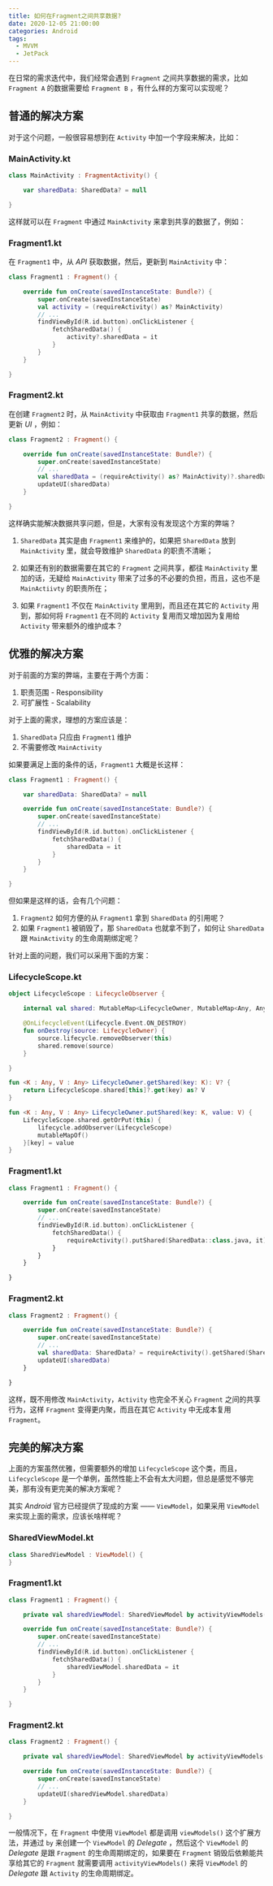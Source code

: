 ```yaml
---
title: 如何在Fragment之间共享数据?
date: 2020-12-05 21:00:00
categories: Android
tags:
  - MVVM
  - JetPack
---
```


在日常的需求迭代中，我们经常会遇到 `Fragment` 之间共享数据的需求，比如 `Fragment A` 的数据需要给 `Fragment B` ，有什么样的方案可以实现呢？

## 普通的解决方案

对于这个问题，一般很容易想到在 `Activity` 中加一个字段来解决，比如：

### MainActivity.kt

```kotlin
class MainActivity : FragmentActivity() {

    var sharedData: SharedData? = null

}
```

这样就可以在 `Fragment` 中通过 `MainActivity` 来拿到共享的数据了，例如：

### Fragment1.kt

在 `Fragment1` 中，从 *API* 获取数据，然后，更新到 `MainActivity` 中：

```kotlin
class Fragment1 : Fragment() {

    override fun onCreate(savedInstanceState: Bundle?) {
        super.onCreate(savedInstanceState)
        val activity = (requireActivity() as? MainActivity)
        // ...
        findViewById(R.id.button).onClickListener {
            fetchSharedData() {
                activity?.sharedData = it
            }
        }
    }

}
```

### Fragment2.kt

在创建 `Fragment2` 时，从 `MainActivity` 中获取由 `Fragment1` 共享的数据，然后更新 *UI* ，例如：

```kotlin
class Fragment2 : Fragment() {

    override fun onCreate(savedInstanceState: Bundle?) {
        super.onCreate(savedInstanceState)
        // ...
        val sharedData = (requireActivity() as? MainActivity)?.sharedData
        updateUI(sharedData)       
    }

}
```

这样确实能解决数据共享问题，但是，大家有没有发现这个方案的弊端？

1. `SharedData` 其实是由 `Fragment1` 来维护的，如果把 `SharedData` 放到 `MainActivity` 里，就会导致维护 `SharedData` 的职责不清晰；

1. 如果还有别的数据需要在其它的 `Fragment` 之间共享，都往 `MainActivity` 里加的话，无疑给 `MainActivity` 带来了过多的不必要的负担，而且，这也不是 `MainActiivty` 的职责所在；

1. 如果 `Fragment1` 不仅在 `MainActivity` 里用到，而且还在其它的 `Activity` 用到，那如何将 `Fragment1` 在不同的 `Activity` 复用而又增加因为复用给 `Activity` 带来额外的维护成本？

## 优雅的解决方案

对于前面的方案的弊端，主要在于两个方面：

1. 职责范围 - Responsibility
1. 可扩展性 - Scalability

对于上面的需求，理想的方案应该是：

1. `SharedData` 只应由 `Fragment1` 维护
1. 不需要修改 `MainActivity`

如果要满足上面的条件的话，`Fragment1` 大概是长这样：

```kotlin
class Fragment1 : Fragment() {

    var sharedData: SharedData? = null

    override fun onCreate(savedInstanceState: Bundle?) {
        super.onCreate(savedInstanceState)
        // ...
        findViewById(R.id.button).onClickListener {
            fetchSharedData() {
                sharedData = it
            }
        }
    }

}
```

但如果是这样的话，会有几个问题：

1. `Fragment2` 如何方便的从 `Fragment1` 拿到 `SharedData` 的引用呢？
1. 如果 `Fragment1` 被销毁了，那 `SharedData` 也就拿不到了，如何让 `SharedData` 跟 `MainActivity` 的生命周期绑定呢？

针对上面的问题，我们可以采用下面的方案：

### LifecycleScope.kt

```kotlin
object LifecycleScope : LifecycleObserver {

    internal val shared: MutableMap<LifecycleOwner, MutableMap<Any, Any>> = mutableMapOf()

    @OnLifecycleEvent(Lifecycle.Event.ON_DESTROY)
    fun onDestroy(source: LifecycleOwner) {
        source.lifecycle.removeObserver(this)
        shared.remove(source)
    }

}

fun <K : Any, V : Any> LifecycleOwner.getShared(key: K): V? {
    return LifecycleScope.shared[this]?.get(key) as? V
}

fun <K : Any, V : Any> LifecycleOwner.putShared(key: K, value: V) {
    LifecycleScope.shared.getOrPut(this) {
        lifecycle.addObserver(LifecycleScope)
        mutableMapOf()
    }[key] = value
}
```

### Fragment1.kt

```kotlin
class Fragment1 : Fragment() {

    override fun onCreate(savedInstanceState: Bundle?) {
        super.onCreate(savedInstanceState)
        // ...
        findViewById(R.id.button).onClickListener {
            fetchSharedData() {
                requireActivity().putShared(SharedData::class.java, it)
            }
        }
    }

}
```

### Fragment2.kt

```kotlin
class Fragment2 : Fragment() {

    override fun onCreate(savedInstanceState: Bundle?) {
        super.onCreate(savedInstanceState)
        // ...
        val sharedData: SharedData? = requireActivity().getShared(SharedData::class.java)
        updateUI(sharedData)       
    }

}
```

这样，既不用修改 `MainActivity`，`Activity` 也完全不关心 `Fragment` 之间的共享行为，这样 `Fragment` 变得更内聚，而且在其它 `Activity` 中无成本复用 `Fragment`。

## 完美的解决方案

上面的方案虽然优雅，但需要额外的增加 `LifecycleScope` 这个类，而且，`LifecycleScope` 是一个单例，虽然性能上不会有太大问题，但总是感觉不够完美，那有没有更完美的解决方案呢？

其实 *Android* 官方已经提供了现成的方案 —— `ViewModel`，如果采用 `ViewModel` 来实现上面的需求，应该长啥样呢？

### SharedViewModel.kt

```kotlin
class SharedViewModel : ViewModel() {
}
```

### Fragment1.kt

```kotlin
class Fragment1 : Fragment() {

    private val sharedViewModel: SharedViewModel by activityViewModels()

    override fun onCreate(savedInstanceState: Bundle?) {
        super.onCreate(savedInstanceState)
        // ...
        findViewById(R.id.button).onClickListener {
            fetchSharedData() {
                sharedViewModel.sharedData = it
            }
        }
    }

}
```

### Fragment2.kt

```kotlin
class Fragment2 : Fragment() {

    private val sharedViewModel: SharedViewModel by activityViewModels()

    override fun onCreate(savedInstanceState: Bundle?) {
        super.onCreate(savedInstanceState)
        // ...
        updateUI(sharedViewModel.sharedData)       
    }

}
```

一般情况下，在 `Fragment` 中使用 `ViewModel` 都是调用 `viewModels()` 这个扩展方法，并通过 `by` 来创建一个 `ViewModel` 的 *Delegate* ，然后这个 `ViewModel` 的 *Delegate* 是跟 `Fragment` 的生命周期绑定的，如果要在 `Fragment` 销毁后依赖能共享给其它的 `Fragment` 就需要调用 `activityViewModels()` 来将 `ViewModel` 的 *Delegate* 跟 `Activity` 的生命周期绑定。
